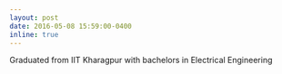 ```yaml
---
layout: post
date: 2016-05-08 15:59:00-0400
inline: true
---
```


Graduated from IIT Kharagpur with bachelors in Electrical Engineering
